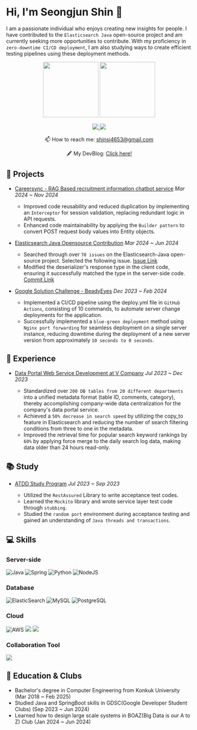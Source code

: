 <!--
**shinsj4653/shinsj4653** is a ✨ _special_ ✨ repository because its `README.md` (this file) appears on your GitHub profile.

Here are some ideas to get you started:

- 🔭 I’m currently working on ...
- 🌱 I’m currently learning ...
- 👯 I’m looking to collaborate on ...
- 🤔 I’m looking for help with ...
- 💬 Ask me about ...
- 📫 How to reach me: ...
- 😄 Pronouns: ...
- ⚡ Fun fact: ...
-->
# Hi, I'm Seongjun Shin 👋
I am a passionate individual who enjoys creating new insights for people. I have contributed to the `Elasticsearch Java` open-source project and am currently seeking more opportunities to contribute. With my proficiency in `zero-downtime CI/CD deployment`, I am also studying ways to create efficient testing pipelines using these deployment methods.

<p align='center'>
   <a href="https://github-readme-stats.vercel.app/api?username=shinsj4653&show_icons=true&count_private=true">
       <img height=150 src="https://github-readme-stats.vercel.app/api?username=shinsj4653&show_icons=true&count_private=true"/></a>
   <a href="https://github.com/shinsj4653/github-readme-stats">
       <img height=150 src="https://github-readme-stats.vercel.app/api/top-langs/?username=shinsj4653&layout=compact&hide=html,css,c,javascript,python&langs_count=10"/></a>
</p>

<p align='center'>
   <a href="https://www.linkedin.com/in/seongjun-shin-an-ardent-developer/" target="_blank">
       <img src="https://img.shields.io/badge/linkedin-%230077B5.svg?&style=for-the-badge&logo=linkedin&logoColor=white"/>
   </a>
   <a href="https://www.instagram.com/singjun_1119" target="_blank">
     <img src="https://img.shields.io/badge/Instagram-E4405F.svg?style=for-the-badge&logo=Instagram&logoColor=white"/>
   </a>
</p>

<p align='center'>
   📫 How to reach me: <a href='mailto:shinsj4653@gmail.com'>shinsj4653@gmail.com</a>
</p>
<p align='center'>
  🖋️ My DevBlog: <a href="https://shinsj4653.github.io" target="_blank">Click here!</a>
</p>
  


## 🔭 Projects
- <a href="https://github.com/CareerSync/careersync-backend" target="_blank">Careersync - RAG Based recruitment information chatbot service</a> *Mar 2024 ~ Nov 2024*  
  - Improved code reusability and reduced duplication by implementing an `Interceptor` for session validation, replacing redundant logic in API requests.  
  - Enhanced code maintainability by applying the `Builder pattern` to convert POST request body values into Entity objects.  

- <a href="https://github.com/elastic/elasticsearch-java/blob/4acf3c308fdab8e5c7c34db43e3a3bf26ccfdad3/java-client/src/main/java/co/elastic/clients/elasticsearch/security/EnableUserResponse.java#L63" target="_blank">Elasticsearch Java Opensource Contribution</a> *Mar 2024 ~ Jun 2024*  
  - Searched through over `70 issues` on the Elasticsearch-Java open-source project. Selected the following issue. <a href="https://github.com/elastic/elasticsearch-java/issues/718" target="_blank">Issue Link</a>
  - Modified the deserializer's response type in the client code, ensuring it successfully matched the type in the server-side code. <a href="https://github.com/elastic/elasticsearch-java/commit/4acf3c308fdab8e5c7c34db43e3a3bf26ccfdad3" target="_blank">Commit Link</a>

- <a href="https://github.com/shinsj4653/BeadyEyes-Backend" target="_blank">Google Solution Challenge - BeadyEyes</a> *Dec 2023 ~ Feb 2024*  
  - Implemented a CI/CD pipeline using the deploy.yml file in `GitHub Actions`, consisting of 10 commands, to automate server change deployments for the application.
  - Successfully implemented a `blue-green deployment` method using `Nginx port forwarding` for seamless deployment on a single server instance, reducing downtime during the deployment of a new server version from approximately `10 seconds to 0 seconds`.
 
## 💼 Experience
- <a href="https://github.com/shinsj4653/vs-data-portal-backend" target="_blank">Data Portal Web Service Development at V Company</a> *Jul 2023 ~ Dec 2023*

  - Standardized over `200 DB tables from 20 different departments` into a unified metadata format (table ID, comments, category), thereby accomplishing company-wide data centralization for the company's data portal service.
  - Achieved a `50% decrease in search speed` by utilizing the copy_to feature in Elasticsearch and reducing the number of search filtering conditions from three to one in the metadata.
  - Improved the retrieval time for popular search keyword rankings by `60%` by applying force merge to the daily search log data, making data older than 24 hours read-only.

## 📚 Study
- <a href="https://github.com/shinsj4653/atdd-subway" target="_blank">ATDD Study Program</a> *Jul 2023 ~ Sep 2023*

   - Utilized the `RestAssured` Library to write acceptance test codes.
   - Learned the `Mockito` library and wrote service layer test code through `stubbing`.
   - Studied the `random port` environment during acceptance testing and gained an understanding of `Java threads and transactions`.

## 💻 Skills
### Server-side
![Java](https://img.shields.io/badge/java-%23ED8B00.svg?style=for-the-badge&logo=openjdk&logoColor=white)
![Spring](https://img.shields.io/badge/spring-%236DB33F.svg?style=for-the-badge&logo=spring&logoColor=white)
![Python](https://img.shields.io/badge/python-3670A0?style=for-the-badge&logo=python&logoColor=ffdd54)
![NodeJS](https://img.shields.io/badge/node.js-6DA55F?style=for-the-badge&logo=node.js&logoColor=white)


### Database
![ElasticSearch](https://img.shields.io/badge/-ElasticSearch-005571?style=for-the-badge&logo=elasticsearch)
![MySQL](https://img.shields.io/badge/mysql-4479A1.svg?style=for-the-badge&logo=mysql&logoColor=white)
![PostgreSQL](https://img.shields.io/badge/postgres-%23316192.svg?style=for-the-badge&logo=postgresql&logoColor=white)

### Cloud
![AWS](https://img.shields.io/badge/AWS-%23FF9900.svg?style=for-the-badge&logo=amazon-aws&logoColor=white)
<img src="https://img.shields.io/badge/google%20cloud-%234285F4.svg?&style=for-the-badge&logo=google%20cloud&logoColor=white" />
<img src="https://img.shields.io/badge/microsoft%20azure-%230089D6.svg?&style=for-the-badge&logo=microsoft%20azure&logoColor=white" />

### Collaboration Tool
<img src="https://img.shields.io/badge/jira%20software-%230052CC.svg?&style=for-the-badge&logo=jira%20software&logoColor=white" />

## 🏡 Education & Clubs
- Bachelor's degree in Computer Engineering from Konkuk University (Mar 2018 ~ Feb 2025)
- Studied Java and SpringBoot skills in GDSC(Google Developer Student Clubs) (Sep 2023 ~ Jun 2024)
- Learned how to design large scale systems in BOAZ(Big Data is our A to Z) Club (Jan 2024 ~ Jun 2024)

